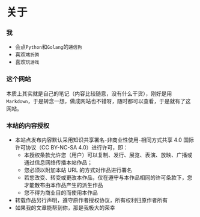 # 关于


### 我

- 会点`Python`和`Golang`的`通信狗`
- 喜欢`瞎折腾`
- 喜欢`玩游戏`

### 这个网站

本质上其实就是自己的笔记（内容比较随意，没有什么干货），刚好是用`Markdown`，于是转念一想，做成网站也不错呀，随时都可以查看，于是就有了这网站。

### 本站的内容授权
- 本站点发布内容默认采用知识共享署名-非商业性使用-相同方式共享 4.0 国际许可协议（CC BY-NC-SA 4.0）进行许可，即：
  - 本授权条款允许您（用户）可以复制、发行、展览、表演、放映、广播或通过信息网络传播本站作品；
  - 您必须以附加本站 URL 的方式对作品进行署名
  - 若您改变、转变或更改本作品，仅在遵守与本作品相同的许可条款下，您才能散布由本作品产生的派生作品
  - 您不得为商业目的而使用本作品
- 转载作品另行声明，遵守原作者授权协议，所有权利归原作者所有
- 如果我的文章能帮到你，那是我极大的荣幸

